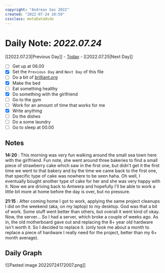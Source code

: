 ```yaml
---
copyright: "Andreas Sas 2022"
created: "2022-07-24 10:59"
cssclass: metaDataHide
---
```


# Daily Note: *2022.07.24*
 [[2022.07.23|Previous Day]] - [Today](obsidian://advanced-uri?daily=true) - [[2022.07.25|Next Day]]

- [ ] Get up at 06.00
- [x] Set the `Previous Day` and `Next Day` of this file
- [ ] Do a bit of [brilliant.org](https://brilliant.org/)
- [x] Make the bed
- [ ] Eat something healthy
- [x] Do something with the girlfriend
- [ ] Go to the gym
- [ ] Work for an amount of time that works for me
- [x] Write anything
- [ ] Do the dishes
- [ ] Do a some laundry
- [ ] Go to sleep at 00.00

## Notes
**14:20** :
This morning was very fun walking around the small sea town here with the girlfriend. Fun note, she went around three bakeries to find a small piece of strawberry cake which saw in the first one, but didn't get it the first time we went to that bakery and by the time we came back to the first one, that specific type of cake was nowhere to be seen haha. Oh well, I eventually bought another type of cake for her and she was very happy with it.
Now we are driving back to Antwerp and hopefully I'll be able to work a little bit more at home before the day is over, but no pressure.

**21:15** :
After coming home I got to work, applying the same project cleanups I did on the weekend (aka, on my laptop) to my desktop. God was that a bit of work. Some stuff went better than others, but overall it went kind of okay.
Now, the server... So I had a server, which broke a couple of weeks ago. As in, the old motherboard gave out and replacing the 8+ year old hardware isn't worth it. So I decided to replace it. (only took me about a month to replace a piece of hardware I really need for the project, better than my 6+ month average).

## Daily Graph
![[Pasted image 20220724172007.png]]